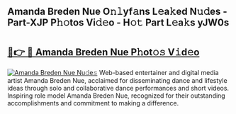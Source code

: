 ## Amanda Breden Nue O𝚗𝚕yf𝚊ns L𝚎a𝚔ed N𝚞𝚍es - Part-XJP P𝚑𝚘tos Vi𝚍𝚎o - H𝚘𝚝 Part L𝚎a𝚔s yJW0s

# <h2><a href="http://kfdf9s.oniu.top/?m=Amanda+Breden+Nue">🔗👉 🔴 Amanda Breden Nue P𝚑ot𝚘𝚜 V𝚒d𝚎o</a></h2>

[![Amanda Breden Nue Nu𝚍e𝚜](https://i.imgur.com/0qMVB7G.gif)](http://kfdf9s.oniu.top/?m=Amanda+Breden+Nue)
Web-based entertainer and digital media artist Amanda Breden Nue, acclaimed for disseminating dance and lifestyle ideas through solo and collaborative dance performances and short videos. Inspiring role model Amanda Breden Nue, recognized for their outstanding accomplishments and commitment to making a difference.  
